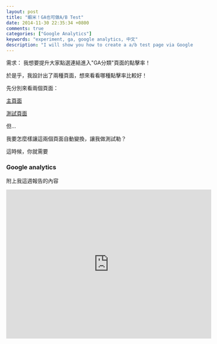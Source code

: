 ```yaml
---
layout: post
title: "蝦米！GA也可做A/B Test"
date: 2014-11-30 22:35:34 +0800
comments: true
categories: ["Google Analytics"]
keywords: "experiment, ga, google analytics, 中文"
description: "I will show you how to create a a/b test page via Google Analytics 簡單用GA做A/B testing" 
---
```


需求： 我想要提升大家點選連結進入"GA分類"頁面的點擊率！

於是乎，我設計出了兩種頁面，想來看看哪種點擊率比較好！

先分別來看兩個頁面：

[主頁面](http://ccaloha.herokuapp.com/google-analytics/GA_ABtest/original.html)

[測試頁面](http://ccaloha.herokuapp.com/google-analytics/GA_ABtest/test.html)

但...

我要怎麼樣讓這兩個頁面自動變換，讓我做測試勒？

這時候，你就需要

### Google analytics

<!--more-->

附上我這週報告的內容

<iframe src="http://prezi.com/embed/ofpx1llymkyt/?bgcolor=ffffff&amp;lock_to_path=0&amp;autoplay=0&amp;autohide_ctrls=0&amp;features=undefined&amp;token=undefined&amp;disabled_features=undefined" width="550" height="400" frameBorder="0" webkitAllowFullScreen mozAllowFullscreen allowfullscreen></iframe>





